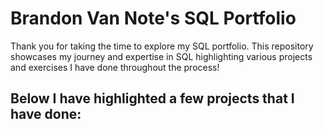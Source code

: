 # Brandon Van Note's SQL Portfolio
Thank you for taking the time to explore my SQL portfolio. This repository showcases my journey and expertise in SQL highlighting various projects and exercises I have done throughout the process!
## Below I have highlighted a few projects that I have done:
